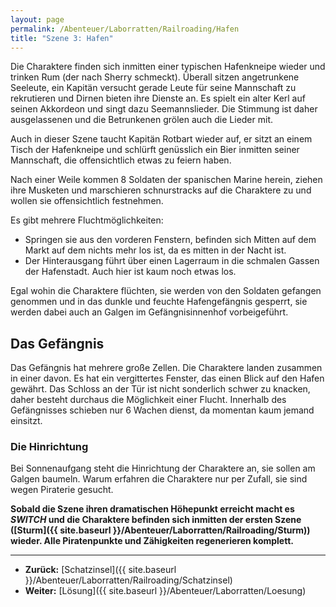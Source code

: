 ```yaml
---
layout: page
permalink: /Abenteuer/Laborratten/Railroading/Hafen
title: "Szene 3: Hafen"
---
```




Die Charaktere finden sich inmitten einer typischen Hafenkneipe wieder und trinken Rum (der nach Sherry schmeckt). Überall sitzen angetrunkene Seeleute, ein Kapitän versucht gerade Leute für seine Mannschaft zu rekrutieren und Dirnen bieten ihre Dienste an. Es spielt ein alter Kerl auf seinen Akkordeon und singt dazu Seemannslieder. Die Stimmung ist daher ausgelassenen und die Betrunkenen grölen auch die Lieder mit.

Auch in dieser Szene taucht Kapitän Rotbart wieder auf, er sitzt an einem Tisch der Hafenkneipe und schlürft genüsslich ein Bier inmitten seiner Mannschaft, die offensichtlich etwas zu feiern haben.

Nach einer Weile kommen 8 Soldaten der spanischen Marine herein, ziehen ihre Musketen und marschieren schnurstracks auf die Charaktere zu und wollen sie offensichtlich festnehmen.

Es gibt mehrere Fluchtmöglichkeiten:

- Springen sie aus den vorderen Fenstern, befinden sich Mitten auf dem Markt auf dem nichts mehr los ist, da es mitten in der Nacht ist.
- Der Hinterausgang führt über einen Lagerraum in die schmalen Gassen der Hafenstadt. Auch hier ist kaum noch etwas los.

Egal wohin die Charaktere flüchten, sie werden von den Soldaten gefangen genommen und in das dunkle und feuchte Hafengefängnis gesperrt, sie werden dabei auch an Galgen im Gefängnisinnenhof vorbeigeführt.

## Das Gefängnis

Das Gefängnis hat mehrere große Zellen. Die Charaktere landen zusammen in einer davon. Es hat ein vergittertes Fenster, das einen Blick auf den Hafen gewährt. Das Schloss an der Tür ist nicht sonderlich schwer zu knacken, daher besteht durchaus die Möglichkeit einer Flucht. Innerhalb des Gefängnisses schieben nur 6 Wachen dienst, da momentan kaum jemand einsitzt.

### Die Hinrichtung

Bei Sonnenaufgang steht die Hinrichtung der Charaktere an, sie sollen am Galgen baumeln. Warum erfahren die Charaktere nur per Zufall, sie sind wegen Piraterie gesucht.

**Sobald die Szene ihren dramatischen Höhepunkt erreicht macht es *SWITCH* und die Charaktere befinden sich inmitten der ersten Szene ([Sturm]({{ site.baseurl }}/Abenteuer/Laborratten/Railroading/Sturm)) wieder. Alle Piratenpunkte und Zähigkeiten regenerieren komplett.**

***

- **Zurück:** [Schatzinsel]({{ site.baseurl }}/Abenteuer/Laborratten/Railroading/Schatzinsel)
- **Weiter:** [Lösung]({{ site.baseurl }}/Abenteuer/Laborratten/Loesung)
